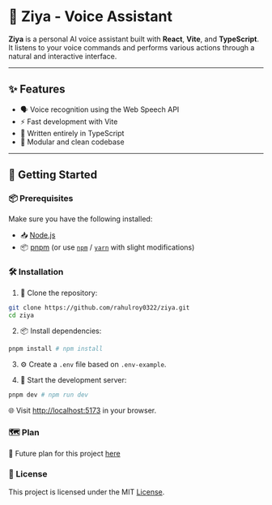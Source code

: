# 🤖 Ziya - Voice Assistant

**Ziya** is a personal AI voice assistant built with **React**, **Vite**, and **TypeScript**.  
It listens to your voice commands and performs various actions through a natural and interactive interface.

---

## ✨ Features

- 🗣️ Voice recognition using the Web Speech API  
- ⚡ Fast development with Vite  
- 🧠 Written entirely in TypeScript  
- 🧩 Modular and clean codebase  

---

## 🚀 Getting Started

### 📦 Prerequisites

Make sure you have the following installed:

- 📥 [Node.js](https://nodejs.org/en/download)
- 📦 [pnpm](https://pnpm.io/installation#using-npm) (or use [`npm`](https://docs.npmjs.com/downloading-and-installing-node-js-and-npm) / [`yarn`](https://yarnpkg.com/getting-started/install) with slight modifications)

### 🛠️ Installation

1. 📂 Clone the repository:

```bash
git clone https://github.com/rahulroy0322/ziya.git
cd ziya
```

2. 📦 Install dependencies:

```bash
pnpm install # npm install 
```

3. ⚙️ Create a `.env` file based on `.env-example`.

4. 🔧 Start the development server:

```bash
pnpm dev # npm run dev 
```
🌐 Visit [http://localhost:5173](http://localhost:5173) in your browser.

### 🗺️ Plan

📌 Future plan for this project [here](PLAN.md)

### 📄 License

This project is licensed under the MIT [License](LICENSE).

